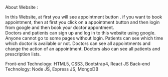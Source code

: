 About Website :

In this Website, at first you will see  appointment button . 
if you want to book appointment, then at first you click on a appointment button and then login from google and then book your doctor appontment.  
Doctors and patients can sign up and log in to this website using google. Anyone cannot go to some pages without login.
Patients can see which time which doctor is available or not.
Doctors can see all appointments and change the action of an appointment. Doctors also can see all patients and prescription lists.

Front-end Technology: HTML5, CSS3, Bootstrap4, React JS
Back-end Technology: Node JS, Express JS, MongoDB
